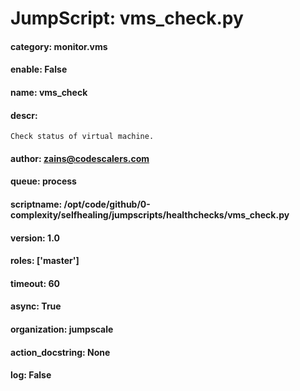 
# JumpScript: vms_check.py
        
#### category: monitor.vms
#### enable: False
#### name: vms_check
#### descr: 
```
Check status of virtual machine.

```
#### author: zains@codescalers.com
#### queue: process
#### scriptname: /opt/code/github/0-complexity/selfhealing/jumpscripts/healthchecks/vms_check.py
#### version: 1.0
#### roles: ['master']
#### timeout: 60
#### async: True
#### organization: jumpscale
#### action_docstring: None
#### log: False
